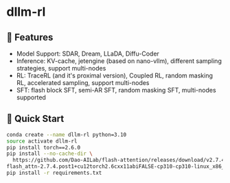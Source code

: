 # dllm-rl


## 🌱 Features 

- Model Support: SDAR, Dream, LLaDA, Diffu-Coder
- Inference: KV-cache, jetengine (based on nano-vllm), different sampling strategies, support multi-nodes
- RL: TraceRL (and it's proximal version), Coupled RL, random masking RL, accelerated sampling, support multi-nodes
- SFT: flash block SFT, semi-AR SFT, random masking SFT, multi-nodes supported


## 🚀 Quick Start


```bash
conda create --name dllm-rl python=3.10
source activate dllm-rl
pip install torch==2.6.0
pip install --no-cache-dir \
  https://github.com/Dao-AILab/flash-attention/releases/download/v2.7.4.post1/\
flash_attn-2.7.4.post1+cu12torch2.6cxx11abiFALSE-cp310-cp310-linux_x86_64.whl
pip install -r requirements.txt
```
